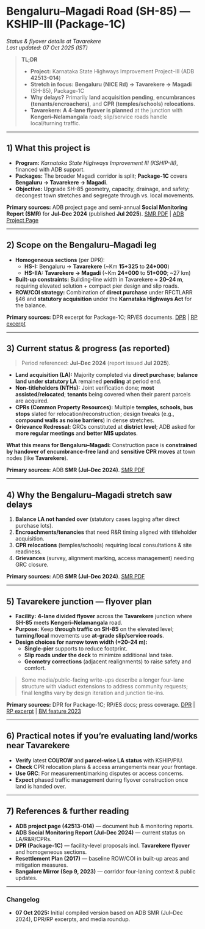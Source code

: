 # Bengaluru–Magadi Road (SH-85) — KSHIP-III (Package-1C)  
*Status & flyover details at Tavarekere*  
_Last updated: 07 Oct 2025 (IST)_

> **TL;DR**  
> - **Project:** Karnataka State Highways Improvement Project–III (ADB **42513-014**)  
> - **Stretch in focus:** **Bengaluru (NICE Rd) → Tavarekere → Magadi** (SH-85), Package-1C  
> - **Why delays?** Primarily **land acquisition pending**, **encumbrances (tenants/encroachers)**, and **CPR (temples/schools) relocations**.  
> - **Tavarekere:** **A 4-lane flyover is planned** at the junction with **Kengeri–Nelamangala** road; slip/service roads handle local/turning traffic.  

---

## 1) What this project is
- **Program:** _Karnataka State Highways Improvement III (KSHIP-III)_, financed with ADB support.  
- **Packages:** The broader Magadi corridor is split; **Package-1C** covers **Bengaluru → Tavarekere → Magadi**.  
- **Objective:** Upgrade SH-85 geometry, capacity, drainage, and safety; decongest town stretches and segregate through vs. local movements.

**Primary sources:** ADB project page and semi-annual **Social Monitoring Report (SMR)** for **Jul–Dec 2024** (published **Jul 2025**). [SMR PDF] | [ADB Project Page][adb-main]

---

## 2) Scope on the Bengaluru–Magadi leg
- **Homogeneous sections** (per DPR):  
  - **HS-I:** Bengaluru → **Tavarekere** (~Km **15+325** to **24+000**)  
  - **HS-IIA:** **Tavarekere → Magadi** (~Km **24+000** to **51+000**; ~27 km)  
- **Built-up constraints:** Building-line width in Tavarekere ≈ **20–24 m**, requiring elevated solution + compact pier design and slip roads.  
- **ROW/COI strategy:** Combination of **direct purchase** under RFCTLARR §46 and **statutory acquisition** under the **Karnataka Highways Act** for the balance.

**Primary sources:** DPR excerpt for Package-1C; RP/ES documents. [DPR][dpr] | [RP excerpt][rp-2017]

---

## 3) Current status & progress (as reported)
> Period referenced: **Jul–Dec 2024** (report issued **Jul 2025**).

- **Land acquisition (LA):** Majority completed via **direct purchase**; **balance land under statutory LA** remained **pending** at period end.  
- **Non-titleholders (NTHs):** Joint verification done; **most assisted/relocated**; **tenants** being covered when their parent parcels are acquired.  
- **CPRs (Common Property Resources):** Multiple **temples, schools, bus stops** slated for relocation/reconstruction; design tweaks (e.g., **compound walls as noise barriers**) in dense stretches.  
- **Grievance Redressal:** GRCs constituted at **district level**; ADB asked for **more regular meetings** and **better MIS updates**.  

**What this means for Bengaluru–Magadi:** Construction pace is **constrained by handover of encumbrance-free land** and **sensitive CPR moves** at town nodes (like **Tavarekere**).

**Primary sources:** ADB **SMR (Jul–Dec 2024)**. [SMR PDF]

---

## 4) Why the Bengaluru–Magadi stretch saw delays
1. **Balance LA not handed over** (statutory cases lagging after direct purchase lots).  
2. **Encroachments/tenancies** that need R&R timing aligned with titleholder acquisition.  
3. **CPR relocations** (temples/schools) requiring local consultations & site readiness.  
4. **Grievances** (survey, alignment marking, access management) needing GRC closure.  

**Primary sources:** ADB **SMR (Jul–Dec 2024)**. [SMR PDF]

---

## 5) Tavarekere junction — flyover plan
- **Facility:** **4-lane divided flyover** across the **Tavarekere** junction where **SH-85** meets **Kengeri–Nelamangala** road.  
- **Purpose:** Keep **through traffic on SH-85** on the elevated level; **turning/local** movements use **at-grade slip/service roads**.  
- **Design choices for narrow town width (≈20–24 m):**
  - **Single-pier** supports to reduce footprint.  
  - **Slip roads under the deck** to minimize additional land take.  
  - **Geometry corrections** (adjacent realignments) to raise safety and comfort.  

> Some media/public-facing write-ups describe a longer four-lane structure with viaduct extensions to address community requests; final lengths vary by design iteration and junction tie-ins.

**Primary sources:** DPR for Package-1C; RP/ES docs; press coverage. [DPR][dpr] | [RP excerpt][rp-2017] | [BM feature 2023][bm-2023]

---

## 6) Practical notes if you’re evaluating land/works near Tavarekere
- **Verify** latest **COI/ROW** and **parcel-wise LA status** with KSHIP/PIU.  
- **Check** CPR relocation plans & access arrangements near your frontage.  
- **Use GRC**: For measurement/marking disputes or access concerns.  
- **Expect** phased traffic management during flyover construction once land is handed over.

---

## 7) References & further reading
- **ADB project page (42513-014)** — document hub & monitoring reports.  
- **ADB Social Monitoring Report (Jul–Dec 2024)** — current status on LA/R&R/CPRs.  
- **DPR (Package-1C)** — facility-level proposals incl. **Tavarekere flyover** and homogeneous sections.  
- **Resettlement Plan (2017)** — baseline ROW/COI in built-up areas and mitigation measures.  
- **Bangalore Mirror (Sep 9, 2023)** — corridor four-laning context & public updates.

[adb-main]: https://www.adb.org/projects/42513-014/main  
[SMR PDF]: https://www.adb.org/sites/default/files/project-documents/42513/42513-014-smr-en_11.pdf  
[dpr]: https://www.scribd.com/document/790086203/PackageIC-DPR  
[rp-2017]: https://ewsdata.rightsindevelopment.org/files/documents/14/ADB-42513-014_unNf486.pdf  
[bm-2023]: https://bangaloremirror.indiatimes.com/bangalore/others/bm-property-magadi-road-work-picks-up-pace/articleshow/103519255.cms

---

### Changelog
- **07 Oct 2025:** Initial compiled version based on ADB SMR (Jul–Dec 2024), DPR/RP excerpts, and media roundup.